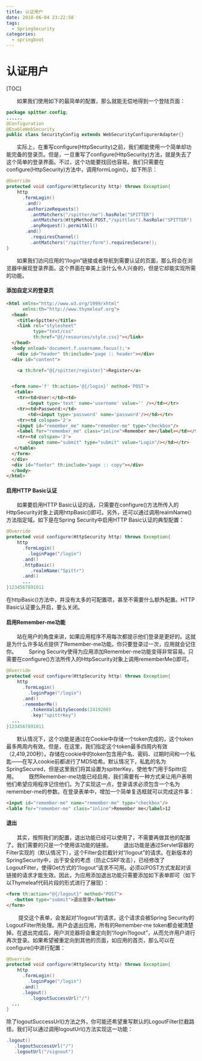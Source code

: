 ```yaml
---
title: 认证用户
date: 2018-06-04 23:22:58
tags: 
  - SpringSecurity
categories:
  - springboot
---
```


# 认证用户

[TOC]

  如果我们使用如下的最简单的配置，那么就能无偿地得到一个登陆页面：

```java
package spitter.config;
......
@Configuration
@EnableWebSecurity
public class SecurityConfig extends WebSecurityConfigurerAdapter{}
```

  实际上，在重写configure(HttpSecurity)之前，我们都能使用一个简单却功能完备的登录页。但是，一旦重写了configure(HttpSecurity)方法，就是失去了这个简单的登录界面。不过，这个功能要找回也容易。我们只需要在configure(HttpSecurity)方法中，调用formLogin()，如下所示：

```java
@Override
protected void configure(HttpSecurity http) throws Exception{
    http
      .formLogin()
       .and()
       .authorizeRequests()
         .antMatchers("/spitter/me").hasRole("SPITTER")
         .antMatchers(HttpMethod.POST,"/spittles").hasRole("SPITTER")
         .anyRequest().permitAll()
       .and()
         .requiresChannel()
         .antMatchers("/spitter/form").requiresSecure();   
}
```

  如果我们访问应用的“/login”链接或者导航到需要认证的页面，那么将会在浏览器中展现登录界面。这个界面在审美上没什么令人兴奋的，但是它却能实现所需的功能。

#### 添加自定义的登录页

```html
<html xmlns="http://www.w3.org/1999/xhtml"
      xmlns:th="http://www.thymeleaf.org">
  <head>
    <title>Spitter</title>
    <link rel="stylesheet" 
          type="text/css" 
          th:href="@{/resources/style.css}"></link>
  </head>
  <body onload='document.f.username.focus();'>
    <div id="header" th:include="page :: header"></div>
  <div id="content">

    <a th:href="@{/spitter/register}">Register</a>


  <form name='f' th:action='@{/login}' method='POST'>
   <table>
    <tr><td>User:</td><td>
        <input type='text' name='username' value='' /></td></tr>
    <tr><td>Password:</td>
        <td><input type='password' name='password'/></td></tr>
    <tr><td colspan='2'>
    <input id="remember_me" name="remember-me" type="checkbox"/>
    <label for="remember_me" class="inline">Remember me</label></td></tr>
    <tr><td colspan='2'>
        <input name="submit" type="submit" value="Login"/></td></tr>
   </table>
  </form>
  </div>
  <div id="footer" th:include="page :: copy"></div>
  </body>
</html>
```

#### 启用HTTP Basic认证

  如果要启用HTTP Basic认证的话，只需要在configure()方法所传入的HttpSecurity对象上调用httpBasic()即可。另外，还可以通过调用realmName()方法指定域。如下是在Spring Security中启用HTTP Basic认证的典型配置：

```java
@Override
protected void configure(HttpSecurity http) throws Exception{
    http
      .formLogin()
        .loginPage("/login")
      .and()
      .httpBasic()
         .realmName("Spittr")
      .and()
      ...
}1234567891011
```

在httpBasic()方法中，并没有太多的可配置项，甚至不需要什么额外配置。HTTP Basic认证要么开启，要么关闭。

#### 启用Remember-me功能

  站在用户的角度来讲，如果应用程序不用每次都提示他们登录是更好的。这就是为什么许多站点提供了Remember-me功能。你只要登录过一次，应用就会记住你。 
  Spring Security使得为应用添加Remember-me功能变得非常容易。只需要在configure()方法所传入的HttpSecurity对象上调用rememberMe()即可。

```java
@Override
protected void configure(HttpSecurity http) throws Exception{
    http
      .formLogin()
        .loginPage("/login")
      .and()
      .rememberMe()
         .tokenValiditySeconds(2419200)
         .key("spittrKey")
  ...
}1234567891011
```

  默认情况下，这个功能是通过在Cookie中存储一个token完成的，这个token最多两周内有效。但是，在这里，我们指定这个token最多四周内有效（2,419,200秒）。存储在cookie中的token包含用户名、密码、过期时间和一个私匙——在写入cookie前都进行了MD5哈希。默认情况下，私匙的名为SpringSecured，但是这里我们将其设置为spitterKey，使他专门用于Spittr应用。 
  既然Remember-me功能已经启用，我们需要有一种方式来让用户表明他们希望应用程序记住他们。为了实现这一点，登录请求必须包含一个名为remember-me的参数。在登录表单中，增加一个简单复选框就可以完成这件事：

```html
<input id="remember-me" name="remember-me" type="checkbox"/>
<lable for="remember-me" class="inline">Remember me</label>12
```

#### 退出

  其实，按照我们的配置，退出功能已经可以使用了，不需要再做其他的配置了。我们需要的只是一个使用该功能的链接。 
  退出功能是通过Servlet容器的Filter实现的（默认情况下），这个Filter会拦截针对“/logout”的请求。在新版本的SpringSecurity中，出于安全的考虑（防止CSRF攻击），已经修改了LogoutFilter，使得Get方式的“/logout”请求不可用。必须以POST方式发起对该链接的请求才能生效。因此，为应用添加退出功能只需要添加如下表单即可（如下以Thymeleaf代码片段的形式进行了展现）：

```html
<form th:action="@{/logout}" method="POST">
   <button type="submit">退出登录</button>
</form>
```

   提交这个表单，会发起对“/logout”的请求，这个请求会被Spring Security的LogoutFilter所处理。用户会退出应用，所有的Remember-me token都会被清楚掉。在退出完成后，用户浏览器将会重定向到“/login?logout”，从而允许用户进行再次登录。如果希望被重定向到其他的页面，如应用的首页，那么可以在configure()中进行配置：

```java
@Override
protected void configure(HttpSecurity http) throws Exception{
    http
      .formLogin()
        .loginPage("/login")
      .and()
      .logout()
         .logoutSuccessUrl("/")
  ...
}
```

除了logoutSuccessUrl()方法之外，你可能还希望重写默认的LogoutFilter拦截路径。我们可以通过调用logoutUrl()方法实现这一功能：

```java
.logout()
   .logoutSuccessUrl("/")
   .logoutUrl("/signout")
```